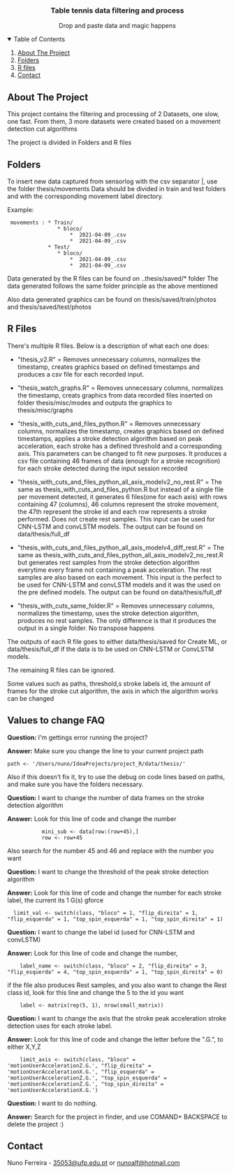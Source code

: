 



  <h3 align="center">Table tennis data filtering and process</h3>

  <p align="center">
    Drop and paste data and magic happens 
  </p>




<!-- TABLE OF CONTENTS -->
<details open="open">
  <summary>Table of Contents</summary>
  <ol>
    <li>
      <a href="#about-the-project">About The Project</a>
    </li>
    <li>
          <a href="#folders">Folders</a>
    </li>
    <li>
      <a href="#r-files">R files</a>
    </li>
    <li><a href="#contact">Contact</a></li>
  </ol>
</details>



<!-- ABOUT THE PROJECT -->
## About The Project

<!--[![Product Name Screen Shot][product-screenshot]](https://example.com)-->

This project contains the filtering and processing of 2 Datasets, one slow, one fast. From them, 3 more datasets were created based on a movement detection cut algorithms

The project is divided in Folders and R files
## Folders
To insert new data captured from sensorlog with the csv separator |, use the folder thesis/movements
Data should be divided in train and test folders and with the corresponding movement label directory.

Example:


~~~
 movements : * Train/
                * bloco/
                    *  2021-04-09_.csv
                    *  2021-04-09_.csv
             * Test/
                * bloco/
                    *  2021-04-09_.csv
                    *  2021-04-09_.csv
  ~~~              

Data generated by the R files can be found on ..thesis/saved/* folder
The data generated follows the same folder principle as the above mentioned

Also data generated graphics can be found on thesis/saved/train/photos and thesis/saved/test/photos


## R Files
There's multiple R files. Below is a description of what each one does:

 * "thesis_v2.R" =  Removes unnecessary columns, normalizes the timestamp, creates graphics based on defined timestamps and produces a csv file for 
 each recorded input.
 
 * "thesis_watch_graphs.R" = Removes unnecessary columns, normalizes the timestamp, creats graphics from data recorded files inserted on folder 
 thesis/misc/modes and outputs the graphics to thesis/misc/graphs

* "thesis_with_cuts_and_files_python.R" = Removes unnecessary columns, normalizes the timestamp, creates graphics based on defined timestamps, applies a 
                        stroke detection algorithm based on peak acceleration, each stroke has a defined threshold and a corresponding axis. 
                        This parameters can be changed to fit new purposes. It produces a csv file containing 46 frames of data (enough for a stroke recognition) for each stroke detected during the input session recorded
                        
* "thesis_with_cuts_and_files_python_all_axis_modelv2_no_rest.R" = The same as thesis_with_cuts_and_files_python.R but instead of a single file per movement 
detected, it generates 6 files(one for each axis) with rows containing 47 (columns), 46 columns represent the stroke movement, the 47th represent the stroke id
and each row represents a stroke performed. Does not create rest samples. This input can be used for CNN-LSTM and convLSTM models. The output can be found
on data/thesis/full_df

* "thesis_with_cuts_and_files_python_all_axis_modelv4_diff_rest.R" = The same as thesis_with_cuts_and_files_python_all_axis_modelv2_no_rest.R but generates
rest samples from the stroke detection algorithm everytime every frame not containing a peak acceleration. The rest samples are also based on each movement.
 This input is the perfect to be used for CNN-LSTM and convLSTM models and it was the used on the pre defined models. The output can be found on 
 data/thesis/full_df                                                                                                                                   
     
* "thesis_with_cuts_same_folder.R" = Removes unnecessary columns, normalizes the timestamp, uses the stroke detection algorithm, produces no rest samples.
The only difference is that it produces the output in a single folder. No transpose happens

The outputs of each R file goes to either data/thesis/saved for Create ML, or data/thesis/full_df if the data is to be used on CNN-LSTM or ConvLSTM models.

The remaining R files can be ignored.



Some values such as paths, threshold,s stroke labels id, the amount of frames for the stroke cut algorithm, the axis in which the algorithm works can be changed

## Values to change FAQ
**Question:** I'm gettings error running the project?

**Answer:**  Make sure you change the line to your current project path
  ```
path <- '/Users/nuno/IdeaProjects/project_R/data/thesis/'
  ```
Also if this doesn't fix it, try to use the debug on code lines based on paths, and make sure you have the folders necessary.

**Question:** I want to change the number of data frames on the stroke detection algorithm

**Answer:**  Look for this line of code and change the number                                                                       
 ```
            mini_sub <- data[row:(row+45),]
            row <- row+45
 ```
Also search for the number 45 and 46 and replace with the number you want


**Question:** I want to change the threshold of the peak stroke detection algorithm 

**Answer:**  Look for this line of code and change the number for each stroke label, the current its 1 G(s) gforce

      limit_val <- switch(class, "bloco" = 1, "flip_direita" = 1, "flip_esquerda" = 1, "top_spin_esquerda" = 1, "top_spin_direita" = 1)

**Question:** I want to change the label id (used for CNN-LSTM and convLSTM) 

**Answer:**  Look for this line of code and change the number,

        label_name <- switch(class, "bloco" = 2, "flip_direita" = 3, "flip_esquerda" = 4, "top_spin_esquerda" = 1, "top_spin_direita" = 0)
if the file also produces Rest samples, and you also want to change the Rest class id, look for this line and change the 5 to the id you want
        
        label <- matrix(rep(5, 1), nrow(small_matrix))
        
**Question:** I want to change the axis that the stroke peak acceleration stroke detection uses for each stroke label. 

**Answer:**  Look for this line of code and change the letter before the ".G.", to either X,Y,Z

        limit_axis <- switch(class, "bloco" = 'motionUserAccelerationZ.G.', "flip_direita" = 'motionUserAccelerationX.G.', "flip_esquerda" = 'motionUserAccelerationZ.G.', "top_spin_esquerda" = 'motionUserAccelerationZ.G.', "top_spin_direita" = 'motionUserAccelerationX.G.')

**Question:** I want to do nothing. 

**Answer:**  Search for the project in finder, and use COMAND+ BACKSPACE to delete the project :)



<!-- CONTACT -->
## Contact

Nuno Ferreira  - 35053@ufp.edu.pt or nunoalf@hotmail.com










